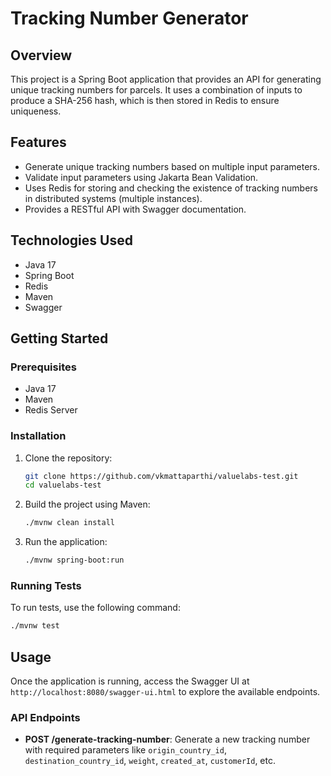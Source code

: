 # Tracking Number Generator

## Overview

This project is a Spring Boot application that provides an API for generating unique tracking numbers for parcels. It uses a combination of inputs to produce a SHA-256 hash, which is then stored in Redis to ensure uniqueness.

## Features

- Generate unique tracking numbers based on multiple input parameters.
- Validate input parameters using Jakarta Bean Validation.
- Uses Redis for storing and checking the existence of tracking numbers in distributed systems (multiple instances).
- Provides a RESTful API with Swagger documentation.

## Technologies Used

- Java 17
- Spring Boot
- Redis
- Maven
- Swagger

## Getting Started

### Prerequisites

- Java 17
- Maven
- Redis Server

### Installation

1. Clone the repository:
   ```bash
   git clone https://github.com/vkmattaparthi/valuelabs-test.git
   cd valuelabs-test
   ```

2. Build the project using Maven:
   ```bash
   ./mvnw clean install
   ```

3. Run the application:
   ```bash
   ./mvnw spring-boot:run
   ```

### Running Tests

To run tests, use the following command:
```bash
./mvnw test
```

## Usage

Once the application is running, access the Swagger UI at `http://localhost:8080/swagger-ui.html` to explore the available endpoints.

### API Endpoints

- **POST /generate-tracking-number**: Generate a new tracking number with required parameters like `origin_country_id`, `destination_country_id`, `weight`, `created_at`, `customerId`, etc.
